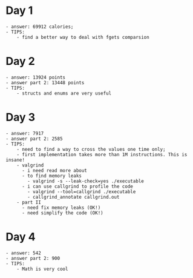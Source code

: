 # Day 1
    - answer: 69912 calories;
    - TIPS:
        - find a better way to deal with fgets comparsion

# Day 2
    - answer: 13924 points
    - answer part 2: 13448 points
    - TIPS:
        - structs and enums are very useful

# Day 3
    - answer: 7917
    - answer part 2: 2585
    - TIPS:
        - need to find a way to cross the values one time only;
        - first implementation takes more than 1M instructions. This is insane!
        - valgrind
          - i need read more about
          - to find memory leaks
            - valgrind -s --leak-check=yes ./executable
          - i can use callgrind to profile the code
            - valgrind --tool=callgrind ./executable
            - callgrind_annotate callgrind.out
        - part II
          - need fix memory leaks (OK!)
          - need simplify the code (OK!)

# Day 4
    - answer: 542
    - answer part 2: 900
    - TIPS:
        - Math is very cool

